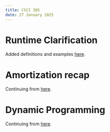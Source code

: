 ```yaml
---
title: CSCI 305
date: 27 January 2025
---
```


# Runtime Clarification

Added definitions and examples [here](runtime_and_asymptotic.md#Notation).


# Amortization recap

Continuing from [here](amortized.md#Example-2).

# Dynamic Programming


Continuing from [here](dyn_prog.md#text-segmentation).
